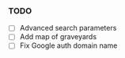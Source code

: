 ### TODO

- [ ] Advanced search parameters
- [ ] Add map of graveyards
- [ ] Fix Google auth domain name
